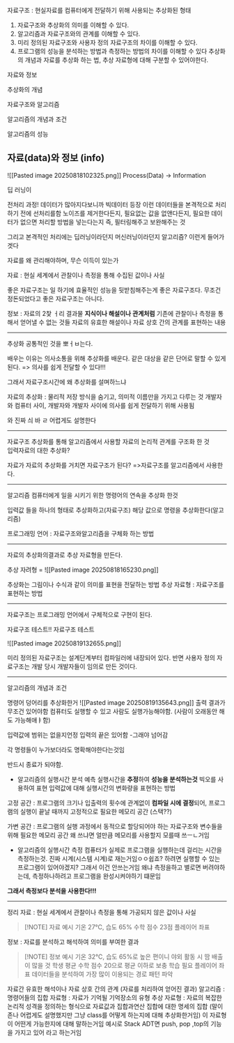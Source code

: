자료구조 : 현실자료를 컴퓨터에게 전달하기 위해 사용되는 추상화된 형태

1. 자료구조와 추상화의 의미를 이해할 수 있다.
2.  알고리즘과 자료구조와의 관계를 이해할 수 있다.
3. 미리 정의된 자료구조와 사용자 정의 자료구조의 차이를 이해할 수 있다.
4. 프로그램의 성능을 분석하는 방법과 측정하는 방법의 차이를 이해할 수 있다
추상화의 개념과 자료를 추상화 하는 법, 추상 자료형에 대해 구분할 수 있어야한다.

자료와 정보

추상화의 개념

자료구조와 알고리즘

알고리즘의 개념과 조건

알고리즘의 성능

## 자료(data)와 정보 (info)

![[Pasted image 20250818102325.png]]
Process(Data) → Information



 딥 러닝이

전처리 과정!
데이터가 많아지다보니까 빅데이터 등장
이런 데이터들을 본격적으로 처리하기 전에 선처리를함
노이즈를 제거한다든지, 필요없는 값을 없앤다든지, 필요한 데이터가 없으면 처리할 방법을 넣는다는지 즉,  필터링해주고 보완해주는 것

그리고 본격적인 처리에는 딥러닝이라던지 머신러닝이라던지 알고리즘? 이런게 들어가겟다

  자료를 왜 관리해야하며, 무슨 이득이 있는가

자료 : 현실 세계에서 관찰이나 측정을 통해 수집된 값이나 사실

좋은 자료구조는 일 하기에 효율적인 성능을 뒷받침해주는게 좋은 자료구조다.
무조건 정돈되었다고 좋은 자료구조는 아니다.


정보 : 자료의 2찿 ㅓ리 결과물
**지식이나 해설이나 관계처럼** 기존에 관찰이나 측정을 통해서 얻어낼 수 없는 것들
자료의 유효한 해설이나 자료 상호 간의 관계를 표현하는 내용

---
추상화
공통적인 것을 뽀ㅓㅂ는다.


배우는 이유는 의사소통을 위해 추상화를 배운다.
같은 대상을 같은 단어로 말할 수 있게 된다.
=> 의사를 쉽게 전달할 수 있다!!!

 그래서 자료구조시간에 왜 추상화를 설며하느냐

 자료의 추상화 : 물리적 저장 방식을 숨기고, 의미적 이름만을 가지고 다루는 것
개발자와 컴퓨터 사이, 개발자와 개발자 사이에 의사를 쉽게 전달하기 위해 사용됨

와 진짜 싀 바 ㄹ 어렵게도 설명한다 

---
자료구조
추상화를 통해 알고리즘에서 사용할 자료의 논리적 관계를 구조화 한 것  
입력자료의 대한 추상화?

자료가 자료의 추상화를 거치면 자료구조가 된다?
 =>자료구조를 알고리즘에서 사용한다. 

 ---
 알고리즘
 컴퓨터에게 일을 시키기 위한 명령어의 연속을 추상화 한것


 입력값 들을 하나의 형태로 추상화하고(자료구조)
 해당 값으로 명령을 추상화한다(알고리즘)

 프로그래밍 언어 : 자료구조와알고리즘을 구체화 하는 방법

 ---
 자료의 추상화의결과로 추상 자료형을 만든다.

 추상 자려형 = 
 ![[Pasted image 20250818165230.png]]

 추상화는 그림이나 수식과 같이 의미를 표현을 전달하는 방법
 추상 자료형 : 자료구조를 표현하는 방법

 ---
 자료구조는 프로그래밍 언어에서 구체적으로 구현이 된다.

 자료구조 테스트!!
 자료구조 테스트

 ![[Pasted image 20250819132655.png]]

 미리 정의된 자료구조는 설계단계부터 컴파일러에 내장되어 있다.
 반면 사용자 정의 자료구조는 개발 당시 개발자들이 임의로 만든 것이다.

 ---
 알고리즘의 개념과 조건


 명령어 덩어리를 추상화한거
 ![[Pasted image 20250819135643.png]]
 출력 결과가 무조건 있어야함
 컴퓨터도 실행할 수 있고 사람도 실행가능해야함.
 (사람이 오래동안 해도 가능해애ㅑ함)

 입력값에 범위는 없을지언정 입력의 끝은 있어함 -그래야 넘어감
 
 각 명령들이 누가보더라도 명확해야한다는것임

반드시 종료가 되야함.

+ 알고리즘의 실행시간 분석
예측 실행시간을 **추정**하여 **성능을 분석하는것**
빅오를 사용하여 표현 입력값에 대해 실행시간의 변화량을 표현하는 방법

고정 공간 : 프로그램의 크기나 입출력의 횟수에 관계없이 **컴파일 시에 결정**되어,
프로그램의 실행이 끝날 때까지 고정적으로 필요한 메모리 공간 (스택??)

가변 공간 : 
프로그램의 실행 과정에서 동적으로 할당되어야 하는 자료구조와 변수들을 위해 필요한 메모리 공간 왜 쓰냐면 얼만큼 메모리를 사용할지 모를때 쓰ㅡㄴ거임

 + 알고리즘의 실행시간 측정
 컴퓨터가 실제로 프로그램을 실행하는데 걸리는 시간을 측정하는것.
 진짜 시계(시스템 시계)로 재는거임ㅇㅇ쉽죠?
 하려면 실행할 수 있는 프로그램이 있어야겠지?
 그래서 이건 안쓰는거임
 왜냐 측정을하고 별로면 버려야하는데,
 측정하나하려고 프로그램을 완성시켜야하기 떄문임

 **그래서 측정보다 분석을 사용한다!!!**
 
 
---
정리 
자료 : 현실 세계에서 관찰이나 측정을 통해 가공되지 않은 값이나 사실
> [!NOTE] 자료 예시
> 기온 27℃, 습도 65%
> 수학 점수 23점
> 플레이어 좌표


정보 : 자료를 분석하고 해석하여 의미를 부여한 결과
> [!NOTE] 정보 예시
> 기온 32℃, 습도 65%로 높은 편이니 야외 활동 시 땀 배출이 많을 것
> 학생 평균 수학 점수 20으로 평균 이하로 보충 학습 필요
> 플레이어 좌표 데이터들을 분석하여 가장 많이 이용되는 경로 패턴 파악



자료간 유효한 해석이나 자료 상호 간의 관계 (자료를 처리하여 얻어진 결과)
알고리즘 : 명령어들의 집합
자료형 : 자료가 기억될 기억장소의 유형
추상 자료형 : 자료의 복잡한 논리적 성격을 정의하는 형식으로 자료값과 집합과연산 집합에 대한 명세의 집합 (말이 존나 어렵게도 설명했지만 그냥 class를 어떻게 하는지에 대해 추상화한거임)
이 자료형이 어떤게 가능한지에 대해 말하는거임
예시로 Stack ADT면 push, pop ,top의 기능을 가지고 있어 라고 하는거임
